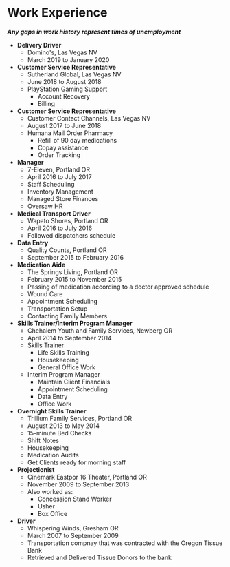# Work Experience

__*Any gaps in work history represent times of unemployment*__

- **Delivery Driver**
    - Domino's, Las Vegas NV
    - March 2019 to January 2020
- **Customer Service Representative**
    - Sutherland Global, Las Vegas NV
    - June 2018 to August 2018
    - PlayStation Gaming Support
        - Account Recovery
        - Billing
- **Customer Service Representative**
    - Customer Contact Channels, Las Vegas NV
    - August 2017 to June 2018
    - Humana Mail Order Pharmacy
        - Refill of 90 day medications
        - Copay assistance 
        - Order Tracking 
- **Manager**
    - 7-Eleven, Portland OR
    - April 2016 to July 2017
    - Staff Scheduling 
    - Inventory Management
    - Managed Store Finances 
    - Oversaw HR
- **Medical Transport Driver**
    - Wapato Shores, Portland OR
    - April 2016 to July 2016
    - Followed dispatchers schedule 
- **Data Entry**
    - Quality Counts, Portland OR
    - September 2015 to February 2016
- **Medication Aide**
    - The Springs Living, Portland OR
    - February 2015 to November 2015
    - Passing of medication according to a doctor approved schedule
    - Wound Care
    - Appointment Scheduling 
    - Transportation Setup 
    - Contacting Family Members
- **Skills Trainer/Interim Program Manager**
    - Chehalem Youth and Family Services, Newberg OR
    - April 2014 to September 2014
    - Skills Trainer
        - Life Skills Training
        - Housekeeping
        - General Office Work
    - Interim Program Manager
        - Maintain Client Financials 
        - Appointment Scheduling 
        - Data Entry
        - Office Work
- **Overnight Skills Trainer**
    - Trillium Family Services, Portland OR
    - August 2013 to May 2014
    - 15-minute Bed Checks
    - Shift Notes
    - Housekeeping
    - Medication Audits
    - Get Clients ready for morning staff
- **Projectionist**
    - Cinemark Eastpor 16 Theater, Portland OR
    - November 2009 to September 2013
    - Also worked as:
        - Concession Stand Worker
        - Usher
        - Box Office 
- **Driver**
    - Whispering Winds, Gresham OR
    - March 2007 to September 2009
    - Transportation compnay that was contracted with the Oregon Tissue Bank
    - Retrieved and Delivered Tissue Donors to the bank
